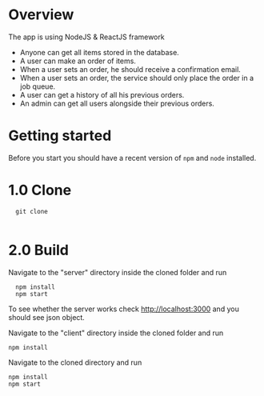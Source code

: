 # Overview
The app is using NodeJS & ReactJS framework 
- Anyone can get all items stored in the database.
- A user can make an order of items.
- When a user sets an order, he should receive a confirmation email.
- When a user sets an order, the service should only place the order in a job queue.
- A user can get a history of all his previous orders.
- An admin can get all users alongside their previous orders.


# Getting started
Before you start you should have a recent version of `npm` and `node`
installed.
# 1.0 Clone
```
  git clone
  
```
# 2.0 Build
Navigate to the "server" directory inside the cloned folder and run 
```
  npm install
  npm start
```
To see whether the server works check <http://localhost:3000> and you should see json object.

Navigate to the "client" directory inside the cloned folder and run 
```
npm install
```

Navigate to the cloned directory and run 
```
npm install
npm start
```




